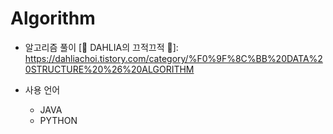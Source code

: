 # Algorithm

* 알고리즘 풀이
 [🌼 DAHLIA의 끄적끄적 🌼]: https://dahliachoi.tistory.com/category/%F0%9F%8C%BB%20DATA%20STRUCTURE%20%26%20ALGORITHM

* 사용 언어
  * JAVA
  * PYTHON
